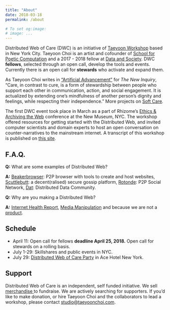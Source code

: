 ```yaml
---
title: "About"
date: 2018-03-18
permalink: /about

# To set og:image:
# image: ...
---
```

 
Distributed Web of Care (DWC) is an initiative of [Taeyoon Workshop](http://taeyoonchoi.com/) based in New York City. Taeyoon Choi is an artist and cofounder of [School for Poetic Computation](http://sfpc.io/) and a 2017 - 2018 fellow at [Data and Society](https://datasociety.net/people/choi-taeyoon/). DWC **fellows**, selected through an open call, develop the tools and events. Currently there is an open call for **stewards** who activate and expand them.  

As Taeyoon Choi writes in [“Artificial Advancement”](https://thenewinquiry.com/artificial-advancements/) for *The New Inquiry*, “Care, in contrast to cure, is a form of stewardship between people who support each other in communication, action, and social engagement. It is actualized by extending one’s mindfulness of another person’s dignity and feelings, while respecting their independence.” More projects on [Soft Care](http://taeyoonchoi.com/soft-care/).

The first DWC event took place in March as a part of Rhizome’s [Ethics & Archiving the Web](https://eaw.rhizome.org/) conference at the New Museum, NYC. The workshop offered resources for getting started with the Distributed Web, and invited computer scientists and domain experts to host an open conversation on counter-narratives to the mainstream internet. A transcript of this workshop is published on [this site](http://dwc-tchoi8.hashbase.io).  

## F.A.Q.

**Q:** What are some examples of Distributed Web?

**A:** [Beakerbrowser](https://beakerbrowser.com/): P2P browser with tools to create and host websites, [Scuttlebutt](https://www.scuttlebutt.nz/): a decent(ralised) secure gossip platform, [Rotonde](https://wiki.xxiivv.com/#rotonde): P2P Social Network, [Dat](https://datproject.org/): Distributed Data Community.

**Q:** Why are you making a Distributed Web?

**A:** [Internet Health Report](https://internethealthreport.org/), [Media Manipulation](https://datasociety.net/research/media-manipulation/) and because we are not a [product](https://www.nytimes.com/2018/04/08/us/facebook-users-data-harvested-cambridge-analytica.html).


## Schedule
* April 11: Open call for fellows **deadline April 25, 2018.** Open call for stewards on a rolling basis. 
* July 1-29: Skillshares and public events in NYC. 
* July 29: [Distributed Web of Care Party](https://distributedweb.care/party) in Ace Hotel New York.  


## Support 

Distributed Web of Care is an independent, self funded initiative. We sell [merchandise ](http://distributedweb.care/posts/products/) to fundraise. We are actively searching for supporters. If you’d like to make donation, or hire Taeyoon Choi and the collaborators to lead a workshop, please contact studio@taeyoonchoi.com.

